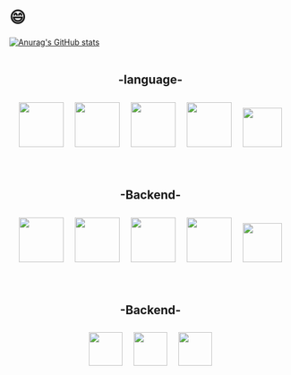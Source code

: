# 😄


[![Anurag's GitHub stats](https://github-readme-stats.vercel.app/api?username=scarlet0o0&show_icons=tru)](https://github.com/anuraghazra/github-readme-stats)
<br>
<br>

<div align="center">

## -language-
<img src="https://noticon-static.tammolo.com/dgggcrkxq/image/upload/v1566913897/noticon/xbvewg1m3azbpnrzck1k.png" width="80px" height="80px" style="margin:10px;"><img src="https://noticon-static.tammolo.com/dgggcrkxq/image/upload/v1566791609/noticon/nen1y11gazeqhejw7nm1.png" width="80px" height="80px" style="margin:10px;"><img src="https://noticon-static.tammolo.com/dgggcrkxq/image/upload/v1566995514/noticon/jufppyr8htislboas4ve.png" width="80px" height="80px" style="margin:10px;"><img src="https://noticon-static.tammolo.com/dgggcrkxq/image/upload/v1566912109/noticon/puksfce6wca36hes1vom.png" width="80px" height="80px" style="margin:10px;"><img src="https://noticon-static.tammolo.com/dgggcrkxq/image/upload/v1570946287/noticon/qgdiv5ctkcneujidjuv1.png" width="70px" height="70px" style="margin:10px;">
<br>
<br>
<br>
	
## -Backend-
<img src="https://noticon-static.tammolo.com/dgggcrkxq/image/upload/v1566778017/noticon/ytjm1rralodyhvuggrpu.png" width="80px" height="80px" style="margin:10px;"><img src="https://noticon-static.tammolo.com/dgggcrkxq/image/upload/v1583139874/noticon/dri6ny863om8qxtics4i.png" width="80px" height="80px" style="margin:10px;"><img src="https://noticon-static.tammolo.com/dgggcrkxq/image/upload/v1566913591/noticon/e2bd9zw78n6zw6his4bd.png" width="80px" height="80px" style="margin:10px;"><img src="https://noticon-static.tammolo.com/dgggcrkxq/image/upload/v1566777755/noticon/yfmwxv8nhnr5aqaxhxpg.png" width="80px" height="80px" style="margin:10px;"><img src="https://noticon-static.tammolo.com/dgggcrkxq/image/upload/v1566913282/noticon/xyzfawahazvkwiyje7it.png" width="70px" height="70px" style="margin:10px;">
<br>
<br>
<br>
	
## -Backend-
<img src="https://noticon-static.tammolo.com/dgggcrkxq/image/upload/v1657314597/noticon/caw1zj8mxyo0pm56bmlt.png" width="60px" height="60px" style="margin:10px;"><img src="https://noticon-static.tammolo.com/dgggcrkxq/image/upload/v1566913651/noticon/rj9nd1qsykajfusei65f.jpg" width="60px" height="60px" style="margin:10px;"><img src="https://noticon-static.tammolo.com/dgggcrkxq/image/upload/v1570106347/noticon/hx52ypkqqdzjdvd8iaid.svg" width="60px" height="60px" style="margin:10px;">
<br>
<br>
	
</div>
	

